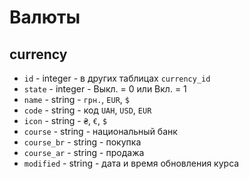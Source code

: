 # Валюты
## currency
- `id` - integer - в других таблицах `currency_id`
- `state` - integer - Выкл. = 0 или Вкл. = 1
- `name` - string - `грн.`, `EUR`, `$`
- `code` - string - код `UAH`, `USD`, `EUR`
- `icon` - string - `₴`, `€`, `$`
- `course` - string - национальный банк
- `course_br` - string - покупка
- `course_ar` - string - продажа
- `modified` - string - дата и время обновления курса
 
